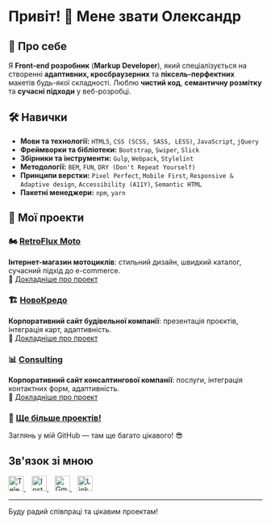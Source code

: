 # Привіт! 👋 Мене звати Олександр

## 🚀 Про себе
Я **Front-end розробник** (**Markup Developer**), який спеціалізується на створенні **адаптивних, кросбраузерних** та **піксель-перфектних** макетів будь-якої складності. Люблю **чистий код**, **семантичну розмітку** та **сучасні підходи** у веб-розробці.

<!-- <img width="40px" height="40px" src="https://img.shields.io/badge/-white?style=for-the-badge&logo=html5&logoColor=#E34F26"/> -->

## 🛠️ Навички
- **Мови та технології:** `HTML5`, `CSS (SCSS, SASS, LESS)`, `JavaScript`, `jQuery`
- **Фреймворки та бібліотеки:** `Bootstrap`, `Swiper`, `Slick`
- **Збірники та інструменти:** `Gulp`, `Webpack`, `Stylelint`
- **Методології:** `BEM`, `FUN`, `DRY (Don't Repeat Yourself)`
- **Принципи верстки:** `Pixel Perfect`, `Mobile First`, `Responsive & Adaptive design`, `Accessibility (A11Y)`, `Semantic HTML`
- **Пакетні менеджери:** `npm`, `yarn`

## 💼 Мої проекти

### 🏍️ [RetroFlux Moto](https://aleks-bitkov.github.io/retroflux-moto/)  
**Інтернет-магазин мотоциклів**: стильний дизайн, швидкий каталог, сучасний підхід до e-commerce.  
🔗 [Докладніше про проект](https://github.com/aleks-bitkov/retroflux-moto/blob/main/README.md)

### 🏗️ [НовоКредо](https://aleks-bitkov.github.io/novokredo/)  
**Корпоративний сайт будівельної компанії**: презентація проєктів, інтеграція карт, адаптивність.  
🔗 [Докладніше про проект](https://github.com/aleks-bitkov/novokredo/blob/main/README.md)

### 📊 [Consulting](https://aleks-bitkov.github.io/consulting/)
**Корпоративний сайт консалтингової компанії**: послуги, інтеграція контактних форм, адаптивність.<br>
🔗 [Докладніше про проект](https://github.com/aleks-bitkov/consulting/blob/main/README.md)

### 🚀 [Ще більше проектів!](https://github.com/aleks-bitkov?tab=repositories)  
Заглянь у мій GitHub — там ще багато цікавого! 😎

## Зв'язок зі мною
<a href="https://t.me/aleksbitkov" target="_blank">
  <img src="https://upload.wikimedia.org/wikipedia/commons/thumb/8/82/Telegram_logo.svg/2048px-Telegram_logo.svg.png" alt="Telegram" width="30" height="30"/>
</a>&nbsp;&nbsp;
<a href="https://www.instagram.com/aleks.bitkov/" target="_blank">
  <img src="https://upload.wikimedia.org/wikipedia/commons/9/95/Instagram_logo_2022.svg" alt="Instagram" width="30" height="30"/>
</a>&nbsp;&nbsp;
<a href="mailto:aleksbitcov@gmail.com" target="_blank">
  <img src="https://upload.wikimedia.org/wikipedia/commons/7/7e/Gmail_icon_%282020%29.svg" alt="Gmail" width="30" height="30"/>
</a>&nbsp;&nbsp;
<a href="https://www.linkedin.com/in/aleksandr-bitkov-033505354" target="_blank">
  <img src="https://upload.wikimedia.org/wikipedia/commons/e/e8/Linkedin-logo-blue-In-square-40px.png" alt="LinkedIn" width="30" height="30"/>
</a>





___
Буду радий співпраці та цікавим проектам!
